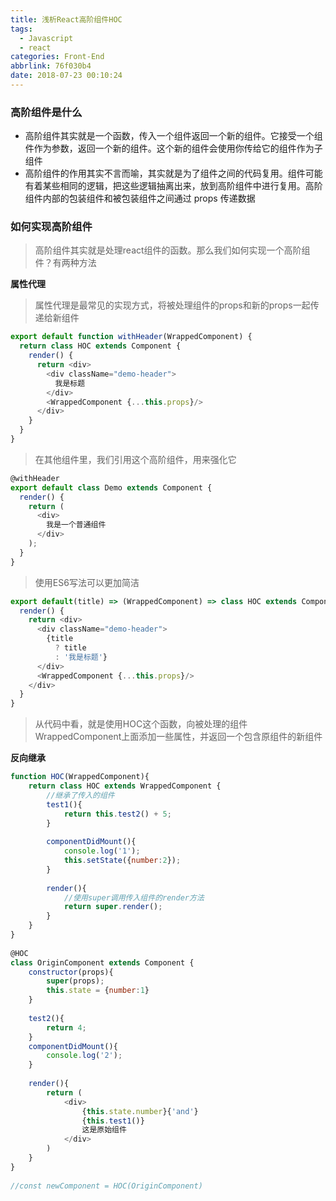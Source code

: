 ```yaml
---
title: 浅析React高阶组件HOC
tags:
  - Javascript
  - react
categories: Front-End
abbrlink: 76f030b4
date: 2018-07-23 00:10:24
---
```


### 高阶组件是什么

- 高阶组件其实就是一个函数，传入一个组件返回一个新的组件。它接受一个组件作为参数，返回一个新的组件。这个新的组件会使用你传给它的组件作为子组件
- 高阶组件的作用其实不言而喻，其实就是为了组件之间的代码复用。组件可能有着某些相同的逻辑，把这些逻辑抽离出来，放到高阶组件中进行复用。高阶组件内部的包装组件和被包装组件之间通过 props 传递数据

### 如何实现高阶组件

> 高阶组件其实就是处理react组件的函数。那么我们如何实现一个高阶组件？有两种方法

**属性代理**

> 属性代理是最常见的实现方式，将被处理组件的props和新的props一起传递给新组件

```javascript
export default function withHeader(WrappedComponent) {
  return class HOC extends Component {
    render() {
      return <div>
        <div className="demo-header">
          我是标题
        </div>
        <WrappedComponent {...this.props}/>
      </div>
    }
  }
}
```

> 在其他组件里，我们引用这个高阶组件，用来强化它

```javascript
@withHeader
export default class Demo extends Component {
  render() {
    return (
      <div>
        我是一个普通组件
      </div>
    );
  }
}
```

> 使用ES6写法可以更加简洁

```javascript
export default(title) => (WrappedComponent) => class HOC extends Component {
  render() {
    return <div>
      <div className="demo-header">
        {title
          ? title
          : '我是标题'}
      </div>
      <WrappedComponent {...this.props}/>
    </div>
  }
}
```

> 从代码中看，就是使用HOC这个函数，向被处理的组件WrappedComponent上面添加一些属性，并返回一个包含原组件的新组件


**反向继承**

```javascript
function HOC(WrappedComponent){
    return class HOC extends WrappedComponent {
        //继承了传入的组件
        test1(){
            return this.test2() + 5;
        }
 
        componentDidMount(){
            console.log('1');
            this.setState({number:2});
        }
 
        render(){
            //使用super调用传入组件的render方法
            return super.render();
        }
    }
}
 
@HOC
class OriginComponent extends Component {
    constructor(props){
        super(props);
        this.state = {number:1}
    }
 
    test2(){
        return 4;
    }
    componentDidMount(){
        console.log('2');
    }
 
    render(){
        return (
            <div>
                {this.state.number}{'and'}
                {this.test1()}
                这是原始组件
            </div>
        )
    }
}
 
//const newComponent = HOC(OriginComponent)
```



